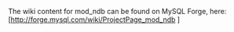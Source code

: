 The wiki content for mod\_ndb can be found on MySQL Forge, here:
[http://forge.mysql.com/wiki/ProjectPage_mod_ndb ]